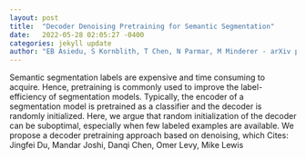 ```yaml
---
layout: post
title:  "Decoder Denoising Pretraining for Semantic Segmentation"
date:   2022-05-28 02:05:27 -0400
categories: jekyll update
author: "EB Asiedu, S Kornblith, T Chen, N Parmar, M Minderer - arXiv preprint arXiv , 2022"
---
```

Semantic segmentation labels are expensive and time consuming to acquire. Hence, pretraining is commonly used to improve the label-efficiency of segmentation models. Typically, the encoder of a segmentation model is pretrained as a classifier and the decoder is randomly initialized. Here, we argue that random initialization of the decoder can be suboptimal, especially when few labeled examples are available. We propose a decoder pretraining approach based on denoising, which  Cites: Jingfei Du, Mandar Joshi, Danqi Chen, Omer Levy, Mike Lewis
